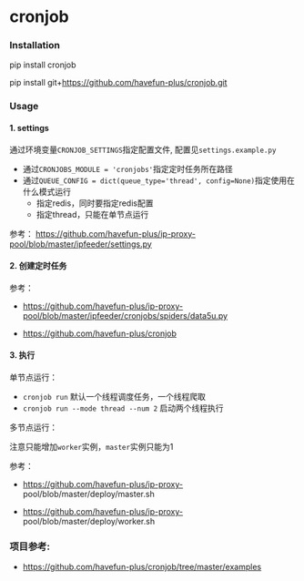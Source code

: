 # cronjob 

### Installation

pip install cronjob

pip install git+https://github.com/havefun-plus/cronjob.git

### Usage

#### 1. settings

通过环境变量`CRONJOB_SETTINGS`指定配置文件, 配置见`settings.example.py`

* 通过`CRONJOBS_MODULE = 'cronjobs'`指定定时任务所在路径
* 通过`QUEUE_CONFIG = dict(queue_type='thread', config=None)`指定使用在什么模式运行
    * 指定redis，同时要指定redis配置
    * 指定thread，只能在单节点运行
    
参考： https://github.com/havefun-plus/ip-proxy-pool/blob/master/ipfeeder/settings.py
    
#### 2. 创建定时任务

参考：

* https://github.com/havefun-plus/ip-proxy-pool/blob/master/ipfeeder/cronjobs/spiders/data5u.py

* https://github.com/havefun-plus/cronjob

#### 3. 执行

单节点运行：

* `cronjob run`  默认一个线程调度任务，一个线程爬取
* `cronjob run --mode thread --num 2`  启动两个线程执行   

多节点运行：

注意只能增加`worker`实例，`master`实例只能为1

参考：

* https://github.com/havefun-plus/ip-proxy- pool/blob/master/deploy/master.sh

* https://github.com/havefun-plus/ip-proxy-
pool/blob/master/deploy/worker.sh


### 项目参考:

* https://github.com/havefun-plus/cronjob/tree/master/examples
